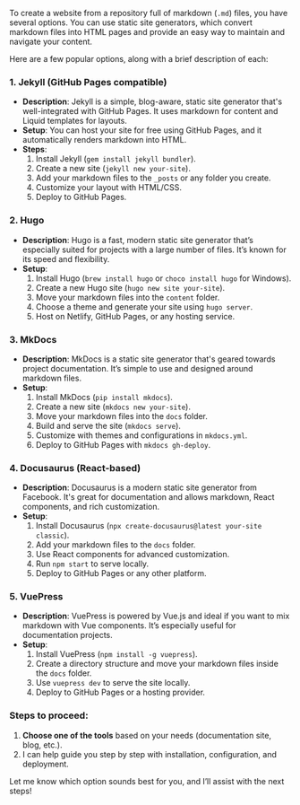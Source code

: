 To create a website from a repository full of markdown (`.md`) files, you have several options. You can use static site generators, which convert markdown files into HTML pages and provide an easy way to maintain and navigate your content.

Here are a few popular options, along with a brief description of each:

### 1. **Jekyll (GitHub Pages compatible)**
   - **Description**: Jekyll is a simple, blog-aware, static site generator that's well-integrated with GitHub Pages. It uses markdown for content and Liquid templates for layouts.
   - **Setup**: You can host your site for free using GitHub Pages, and it automatically renders markdown into HTML.
   - **Steps**:
     1. Install Jekyll (`gem install jekyll bundler`).
     2. Create a new site (`jekyll new your-site`).
     3. Add your markdown files to the `_posts` or any folder you create.
     4. Customize your layout with HTML/CSS.
     5. Deploy to GitHub Pages.

### 2. **Hugo**
   - **Description**: Hugo is a fast, modern static site generator that’s especially suited for projects with a large number of files. It’s known for its speed and flexibility.
   - **Setup**:
     1. Install Hugo (`brew install hugo` or `choco install hugo` for Windows).
     2. Create a new Hugo site (`hugo new site your-site`).
     3. Move your markdown files into the `content` folder.
     4. Choose a theme and generate your site using `hugo server`.
     5. Host on Netlify, GitHub Pages, or any hosting service.

### 3. **MkDocs**
   - **Description**: MkDocs is a static site generator that's geared towards project documentation. It’s simple to use and designed around markdown files.
   - **Setup**:
     1. Install MkDocs (`pip install mkdocs`).
     2. Create a new site (`mkdocs new your-site`).
     3. Move your markdown files into the `docs` folder.
     4. Build and serve the site (`mkdocs serve`).
     5. Customize with themes and configurations in `mkdocs.yml`.
     6. Deploy to GitHub Pages with `mkdocs gh-deploy`.

### 4. **Docusaurus (React-based)**
   - **Description**: Docusaurus is a modern static site generator from Facebook. It's great for documentation and allows markdown, React components, and rich customization.
   - **Setup**:
     1. Install Docusaurus (`npx create-docusaurus@latest your-site classic`).
     2. Add your markdown files to the `docs` folder.
     3. Use React components for advanced customization.
     4. Run `npm start` to serve locally.
     5. Deploy to GitHub Pages or any other platform.

### 5. **VuePress**
   - **Description**: VuePress is powered by Vue.js and ideal if you want to mix markdown with Vue components. It’s especially useful for documentation projects.
   - **Setup**:
     1. Install VuePress (`npm install -g vuepress`).
     2. Create a directory structure and move your markdown files inside the `docs` folder.
     3. Use `vuepress dev` to serve the site locally.
     4. Deploy to GitHub Pages or a hosting provider.

### Steps to proceed:
1. **Choose one of the tools** based on your needs (documentation site, blog, etc.).
2. I can help guide you step by step with installation, configuration, and deployment.

Let me know which option sounds best for you, and I’ll assist with the next steps!
